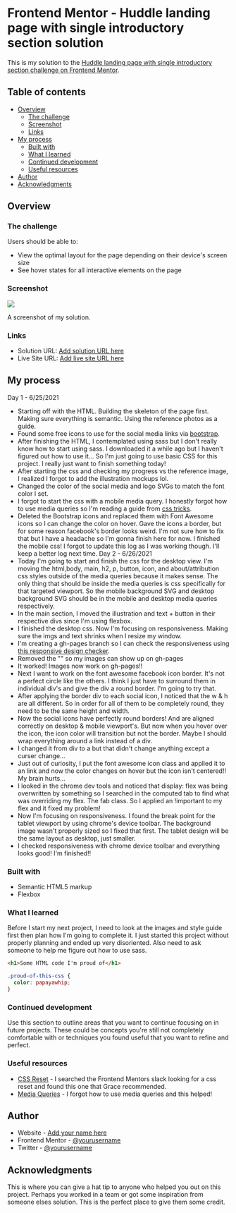 # Frontend Mentor - Huddle landing page with single introductory section solution

This is my solution to the [Huddle landing page with single introductory section challenge on Frontend Mentor](https://www.frontendmentor.io/challenges/huddle-landing-page-with-a-single-introductory-section-B_2Wvxgi0).

## Table of contents

- [Overview](#overview)
  - [The challenge](#the-challenge)
  - [Screenshot](#screenshot)
  - [Links](#links)
- [My process](#my-process)
  - [Built with](#built-with)
  - [What I learned](#what-i-learned)
  - [Continued development](#continued-development)
  - [Useful resources](#useful-resources)
- [Author](#author)
- [Acknowledgments](#acknowledgments)

## Overview

### The challenge

Users should be able to:

- View the optimal layout for the page depending on their device's screen size
- See hover states for all interactive elements on the page

### Screenshot

![](./screenshot.jpg)

A screenshot of my solution.

### Links

- Solution URL: [Add solution URL here](https://your-solution-url.com)
- Live Site URL: [Add live site URL here](https://your-live-site-url.com)

## My process
Day 1 - 6/25/2021
- Starting off with the HTML. Building the skeleton of the page first. Making sure everything is semantic. Using the reference photos as a guide.
- Found some free icons to use for the social media links via [bootstrap](https://icons.getbootstrap.com/).
- After finishing the HTML, I contemplated using sass but I don't really know how to start using sass. I downloaded it a while ago but I haven't figured out how to use it... So I'm just going to use basic CSS for this project. I really just want to finish something today!
- After starting the css and checking my progress vs the reference image, I realized I forgot to add the illustration mockups lol.
- Changed the color of the social media and logo SVGs to match the font color I set.
- I forgot to start the css with a mobile media query. I honestly forgot how to use media queries so I'm reading a guide from [css tricks](https://css-tricks.com/a-complete-guide-to-css-media-queries/).
- Deleted the Bootstrap icons and replaced them with Font Awesome icons so I can change the color on hover. Gave the icons a border, but for some reason facebook's border looks weird. I'm not sure how to fix that but I have a headache so I'm gonna finish here for now. I finished the mobile css! I forgot to update this log as I was working though. I'll keep a better log next time.
Day 2 - 6/26/2021
- Today I'm going to start and finish the css for the desktop view. I'm moving the html,body, main, h2, p, button, icon, and about/attribution css styles outside of the media queries because it makes sense. The only thing that should be inside the media queries is css specifically for that targeted viewport. So the mobile background SVG and desktop background SVG should be in the mobile and desktop media queries respectively.
- In the main section, I moved the illustration and text + button in their respective divs since I'm using flexbox.
- I finished the desktop css. Now I'm focusing on responsiveness. Making sure the imgs and text shrinks when I resize my window.
- I'm creating a gh-pages branch so I can check the responsiveness using [this responsive design checker](https://responsivedesignchecker.com/).
- Removed the "\" so my images can show up on gh-pages
- It worked! Images now work on gh-pages!!
- Next I want to work on the font awesome facebook icon border. It's not a perfect circle like the others. I think I just have to surround them in individual div's and give the div a round border. I'm going to try that.
- After applying the border div to each social icon, I noticed that the w & h are all different. So in order for all of them to be completely round, they need to be the same height and width.
- Now the social icons have perfectly round borders! And are aligned correctly on desktop & mobile viewport's. But now when you hover over the icon, the icon color will transition but not the border. Maybe I should wrap everything around a link instead of a div.
- I changed it from div to a but that didn't change anything except a curser change...
- Just out of curiosity, I put the font awesome icon class and applied it to an link and now the color changes on hover but the icon isn't centered!! My brain hurts...
- I looked in the chrome dev tools and noticed that display: flex was being overwritten by something so I searched in the computed tab to find what was overriding my flex. The fab class. So I applied an !important to my flex and it fixed my problem!
- Now I'm focusing on responsiveness. I found the break point for the tablet viewport by using chrome's device toolbar. The background image wasn't properly sized so I fixed that first. The tablet design will be the same layout as desktop, just smaller.
- I checked responsiveness with chrome device toolbar and everything looks good! I'm finished!!

### Built with

- Semantic HTML5 markup
- Flexbox

### What I learned

Before I start my next project, I need to look at the images and style guide first then plan how I'm going to complete it. I just started this project without properly planning and ended up very disoriented. Also need to ask someone to help me figure out how to use sass.

```html
<h1>Some HTML code I'm proud of</h1>
```
```css
.proud-of-this-css {
  color: papayawhip;
}
```

### Continued development

Use this section to outline areas that you want to continue focusing on in future projects. These could be concepts you're still not completely comfortable with or techniques you found useful that you want to refine and perfect.

### Useful resources

- [CSS Reset](https://piccalil.li/blog/a-modern-css-reset/) - I searched the Frontend Mentors slack looking for a css reset and found this one that Grace recommended.
- [Media Queries](https://css-tricks.com/a-complete-guide-to-css-media-queries/) - I forgot how to use media queries and this helped!

## Author

- Website - [Add your name here](https://www.your-site.com)
- Frontend Mentor - [@yourusername](https://www.frontendmentor.io/profile/yourusername)
- Twitter - [@yourusername](https://www.twitter.com/yourusername)

## Acknowledgments

This is where you can give a hat tip to anyone who helped you out on this project. Perhaps you worked in a team or got some inspiration from someone elses solution. This is the perfect place to give them some credit.
